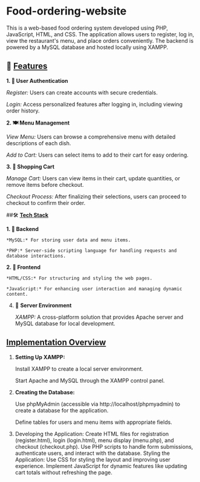 # Food-ordering-website

This is a web-based food ordering system developed using PHP, JavaScript, HTML, and CSS. The application allows users to register, log in, view the restaurant's menu, and place orders conveniently. The backend is powered by a MySQL database and hosted locally using XAMPP.


## **🌟 <ins>Features</ins>**

**1. 🔐 User Authentication**

   *Register:* Users can create accounts with secure credentials.

   *Login:* Access personalized features after logging in, including viewing order history.

**2. 🍽️ Menu Management**

   *View Menu:* Users can browse a comprehensive menu with detailed descriptions of each dish.

   *Add to Cart:* Users can select items to add to their cart for easy ordering.

**3. 🛒 Shopping Cart**

   *Manage Cart:* Users can view items in their cart, update quantities, or remove items before checkout.

   *Checkout Process:* After finalizing their selections, users can proceed to checkout to confirm their order.

##🛠️ **<ins>Tech Stack</ins>**

**1. 🔗 Backend**

    *MySQL:* For storing user data and menu items.

    *PHP:* Server-side scripting language for handling requests and database interactions.

**2. 🔗 Frontend**

    *HTML/CSS:* For structuring and styling the web pages.

    *JavaScript:* For enhancing user interaction and managing dynamic content.

4. 🔗 **Server Environment**

    *XAMPP:* A cross-platform solution that provides Apache server and MySQL database for local development.


## **<ins>Implementation Overview</ins>**

1. **Setting Up XAMPP:**

   Install XAMPP to create a local server environment.

   Start Apache and MySQL through the XAMPP control panel.

3. **Creating the Database:**

    Use phpMyAdmin (accessible via http://localhost/phpmyadmin) to create a database for the application.

    Define tables for users and menu items with appropriate fields.

4. Developing the Application:
Create HTML files for registration (register.html), login (login.html), menu display (menu.php), and checkout (checkout.php).
Use PHP scripts to handle form submissions, authenticate users, and interact with the database.
Styling the Application:
Use CSS for styling the layout and improving user experience.
Implement JavaScript for dynamic features like updating cart totals without refreshing the page.
